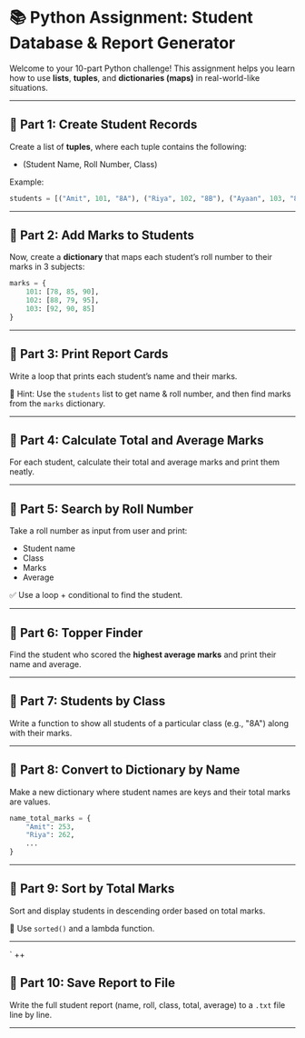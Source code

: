 
# 📚 Python Assignment: Student Database & Report Generator

Welcome to your 10-part Python challenge! This assignment helps you learn how to use **lists**, **tuples**, and **dictionaries (maps)** in real-world-like situations.

---

## 🧩 Part 1: Create Student Records
Create a list of **tuples**, where each tuple contains the following:
- (Student Name, Roll Number, Class)

Example:
```python
students = [("Amit", 101, "8A"), ("Riya", 102, "8B"), ("Ayaan", 103, "8A")]
```

---

## 🧩 Part 2: Add Marks to Students
Now, create a **dictionary** that maps each student’s roll number to their marks in 3 subjects:
```python
marks = {
    101: [78, 85, 90],
    102: [88, 79, 95],
    103: [92, 90, 85]
}
```

---

## 🧩 Part 3: Print Report Cards
Write a loop that prints each student’s name and their marks.

📝 Hint: Use the `students` list to get name & roll number, and then find marks from the `marks` dictionary.

---

## 🧩 Part 4: Calculate Total and Average Marks
For each student, calculate their total and average marks and print them neatly.

---

## 🧩 Part 5: Search by Roll Number
Take a roll number as input from user and print:
- Student name
- Class
- Marks
- Average

✅ Use a loop + conditional to find the student.

---

## 🧩 Part 6: Topper Finder
Find the student who scored the **highest average marks** and print their name and average.

---

## 🧩 Part 7: Students by Class
Write a function to show all students of a particular class (e.g., "8A") along with their marks.

---

## 🧩 Part 8: Convert to Dictionary by Name
Make a new dictionary where student names are keys and their total marks are values.

```python
name_total_marks = {
    "Amit": 253,
    "Riya": 262,
    ...
}
```

---

## 🧩 Part 9: Sort by Total Marks
Sort and display students in descending order based on total marks.

📝 Use `sorted()` and a lambda function.

---
` ++

## 🧩 Part 10: Save Report to File
Write the full student report (name, roll, class, total, average) to a `.txt` file line by line.

---

